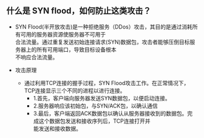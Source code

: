## 什么是 SYN flood，如何防止这类攻击？

* SYN Flood(半开放攻击)是一种拒绝服务（DDos）攻击，其目的是通过消耗所有可用的服务器资源使服务器不可用于  
  合法流量。通过重复发送初始连接请求(SYN)数据包，攻击者能够压倒目标服务器上的所有可用端口，导致目标设备根本  
  不响应合法流量。

* 攻击原理
  * 通过利用TCP连接的握手过程，SYN Flood攻击工作。在正常情况下，TCP连接显示三个不同的进程以进行连接。
    * 1.首先，客户端向服务器发送SYN数据包，以便启动连接。
    * 2.服务器响应该初始包，与SYN/ACK包，以确认通信
    * 3.最后，客户端返回ACK数据包以确认从服务器接收到的数据包。完成这个数据包发送和接收序列后，TCP连接打开并  
      能发送和接收数据。